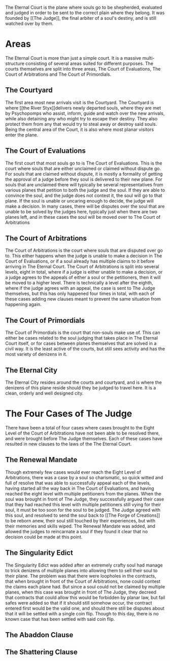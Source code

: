 The Eternal Court is the plane where souls go to be shepherded, evaluated and judged in order to be sent to the correct plain where they belong. It was founded by [[The Judge]], the final arbiter of a soul's destiny, and is still watched over by them.

# Areas

The Eternal Court is more than just a simple court. It is a massive multi-structure consisting of several areas suited for different purposes. The courts themselves are split into three areas, The Court of Evaluations, The Court of Arbitrations and The Court of Primordials.

## The Courtyard
The first area most new arrivals visit is the Courtyard. The Courtyard is where [[the River Styx]]delivers newly departed souls, where they are met by Psychopomps who assist, inform, guide and watch over the new arrivals, while also detaining any who might try to escape their destiny. They also protect them from any that would try to steal away or destroy said souls. Being the central area of the Court, it is also where most planar visitors enter the plane.

## The Court of Evaluations
The first court that most souls go to is The Court of Evaluations. This is the court where souls that are either unclaimed or claimed without dispute go. For souls that are claimed without dispute, it is mostly a formality of getting the approval of a judge before they soul is delivered to their new plane. For souls that are unclaimed there will typically be several representatives from various planes that petition to both the judge and the soul. If they are able to convince the soul, and the judge does not contest it, the soul will go to that plane. If the soul is unable or uncaring enough to decide, the judge will make a decision. In many cases, there will be disputes over the soul that are unable to be solved by the judges here, typically just when there are two planes left, and in these cases the soul will be moved over to The Court of Arbitrations

## The Court of Arbitrations
The Court of Arbitrations is the court where souls that are disputed over go to. This either happens when the judge is unable to make a decision in The Court of Evaluations, or if a soul already has multiple claims to it before arriving in The Eternal Court. The Court of Arbitrations is split into several levels, eight in total, where if a judge is either unable to make a decision, or a judge agrees to the appeals of either a soul or the petitioners, then it will be moved to a higher level. There is technically a level after the eighth, where if the judge agrees with an appeal, the case is sent to The Judge themselves, but this has only happened four times in total, with each of these cases adding new clauses meant to prevent the same situation from happening again.

## The Court of Primordials
The Court of Primordials is the court that non-souls make use of. This can either be cases related to the soul judging that takes place in The Eternal Court itself, or for cases between planes themselves that are solved in a civil way. It is the least active of the courts, but still sees activity and has the most variety of denizens in it.

## The Eternal City
The Eternal City resides around the courts and courtyard, and is where the denizens of this plane reside should they be judged to travel here. It is a clean, orderly and well designed city.

# The Four Cases of The Judge
There have been a total of four cases where cases brought to the Eight Level of the Court of Arbitrations have not been able to be resolved there, and were brought before The Judge themselves. Each of these cases have resulted in new clauses to the laws of the The Eternal Court.

## The Renewal Mandate
Though extremely few cases would ever reach the Eight Level of Arbitrations, there was a case by a soul so charismatic, so quick witted and full of resolve that was able to successfully appeal each of the levels, having started all the way back in The Court of Evaluations, and having reached the eight level with multiple petitioners from the planes. When the soul was brought in front of The Judge, they successfully argued their case that they had reached this level with multiple petitioners still vying for their soul, it must be too soon for the soul to be judged. The Judge agreed with this soul, and resolved to send the soul back to [[The Forge of Creations]] to be reborn anew, their soul still touched by their experiences, but with their memories and skills wiped. The Renewal Mandate was added, and allowed the judges to reincarnate a soul if they found it clear that no decision could be made at this point.

## The Singularity Edict
The Singularity Edict was added after an extremely crafty soul had manage to trick denizens of multiple planes into allowing them to sell their soul to their plane. The problem was that there were loopholes in the contracts, that when brought in front of the Court of Arbitrations, none could contest the claims each plane had. But since a soul could not be claimed by multiple planes, when this case was brought in front of The Judge, they decreed that contracts that could allow this would be forbidden by planar law, but fail safes were added so that if it should still somehow occur, the contract entered first would be the valid one, and should there still be disputes about that it will be settled with a single coin flip. Though to this day, there is no known case that has been settled with said coin flip.

## The Abaddon Clause

## The Shattering Clause